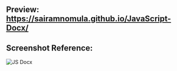 ## Preview: https://sairamnomula.github.io/JavaScript-Docx/

## Screenshot Reference:
![JS Docx](https://user-images.githubusercontent.com/78247889/125909158-dd9d0b90-b94c-4435-ad47-be0e2d82e8b0.png)
